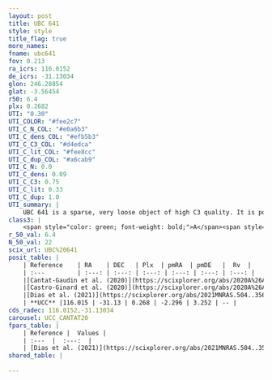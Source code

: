 ```yaml
---
layout: post
title: UBC 641
style: style
title_flag: true
more_names: 
fname: ubc641
fov: 0.213
ra_icrs: 116.0152
de_icrs: -31.13034
glon: 246.28854
glat: -3.56454
r50: 6.4
plx: 0.2682
UTI: "0.30"
UTI_COLOR: "#fee2c7"
UTI_C_N_COL: "#e0a6b3"
UTI_C_dens_COL: "#efb5b3"
UTI_C_C3_COL: "#d4edca"
UTI_C_lit_COL: "#fee8cc"
UTI_C_dup_COL: "#a6cab9"
UTI_C_N: 0.0
UTI_C_dens: 0.09
UTI_C_C3: 0.75
UTI_C_lit: 0.33
UTI_C_dup: 1.0
UTI_summary: |
    UBC 641 is a sparse, very loose object of high C3 quality. It is poorly studied in the literature.<br><br><span style="color: #99180f; font-weight: bold;">Warning: </span>contains less than 25 stars with <i>P>0.5</i> estimated.
class3: |
    <span style="color: green; font-weight: bold;">A</span><span style="color: #FFC300; font-weight: bold;">B</span>
r_50_val: 6.4
N_50_val: 22
scix_url: UBC%20641
posit_table: |
    | Reference    | RA    | DEC   | Plx  | pmRA  | pmDE   |  Rv  |
    | :---         | :---: | :---: | :---: | :---: | :---: | :---: |
    |[Cantat-Gaudin et al. (2020)](https://scixplorer.org/abs/2020A%26A...640A...1C) | 116.01 | -31.135 | 0.248 | -2.331 | 3.232 | -- |
    |[Castro-Ginard et al. (2020)](https://scixplorer.org/abs/2020A%26A...635A..45C) | 116.006 | -31.114 | 0.249 | -2.311 | 3.23 | -- |
    |[Dias et al. (2021)](https://scixplorer.org/abs/2021MNRAS.504..356D) | 115.997 | -31.095 | 0.245 | -2.298 | 3.218 | -- |
    | **UCC** |116.015 | -31.13 | 0.268 | -2.296 | 3.252 | -- | 
cds_radec: 116.0152,-31.13034
carousel: UCC_CANTAT20
fpars_table: |
    | Reference |  Values |
    | :---  |  :---:  |
    | [Dias et al. (2021)](https://scixplorer.org/abs/2021MNRAS.504..356D) | `Av=1.214, Dist=3897, logage=7.017, [Fe/H]=-0.002` |
shared_table: |
    
---
```

